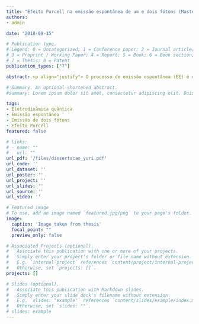 ```yaml
---
title: "Efeito Purcell na emissão espontânea de um e dois fótons (Master thesis)"
authors:
- admin

date: "2018-08-15"

# Publication type.
# Legend: 0 = Uncategorized; 1 = Conference paper; 2 = Journal article;
# 3 = Preprint / Working Paper; 4 = Report; 5 = Book; 6 = Book section;
# 7 = Thesis; 8 = Patent
publication_types: ["7"]

abstract: <p align="justify"> O processo de emissão espontânea (EE) é um dos fenômenos mais impressionantes que ocorrem na natureza. O fenômeno consiste no decaimento de um emissor quântico excitado (por exemplo átomos ou moléculas), mesmo quando ele está isolado de todos os outros corpos no Universo, pela emissão de um ou mais fótons. Trata-se de um fenômeno cuja explicação mais adequada se dá no contexto da eletrodinâmica quântica (EDQ). Em 1946, Edward Mills Purcell mostrou que, ao contrário do que se imaginava na época, o tempo de vida de um emissor não é uma propriedade intrínseca do emissor, mas pode ser substancialmente alterado pela presença de corpos na vizinhança do mesmo. Por esse motivo, a influência de corpos na taxa de EE ficou conhecida como efeito Purcell. Esta dissertação tem como objetivo fazer uma revisão detalhada sobre EE de um fóton e o efeito Purcell, além de fazer um estudo de base do efeito Purcell na EE de dois fótons (EEDF), assunto muito pouco explorado na literatura.</p>

# Summary. An optional shortened abstract.
#summary: Lorem ipsum dolor sit amet, consectetur adipiscing elit. Duis posuere tellus ac convallis placerat. Proin tincidunt magna sed ex sollicitudin condimentum.

tags:
- Eletrodinâmica quântica
- Emissão espontânea
- Emissão de dois fótons
- Efeito Purcell
featured: false

# links:
# - name: ""
#   url: ""
url_pdf: '/files/dissertacao_yuri.pdf'
url_code: ''
url_dataset: ''
url_poster: ''
url_project: ''
url_slides: ''
url_source: ''
url_video: ''

# Featured image
# To use, add an image named `featured.jpg/png` to your page's folder.
image:
  caption: 'Image taken from thesis'
  focal_point: ""
  preview_only: false

# Associated Projects (optional).
#   Associate this publication with one or more of your projects.
#   Simply enter your project's folder or file name without extension.
#   E.g. `internal-project` references `content/project/internal-project/index.md`.
#   Otherwise, set `projects: []`.
projects: []

# Slides (optional).
#   Associate this publication with Markdown slides.
#   Simply enter your slide deck's filename without extension.
#   E.g. `slides: "example"` references `content/slides/example/index.md`.
#   Otherwise, set `slides: ""`.
# slides: example
---
```

